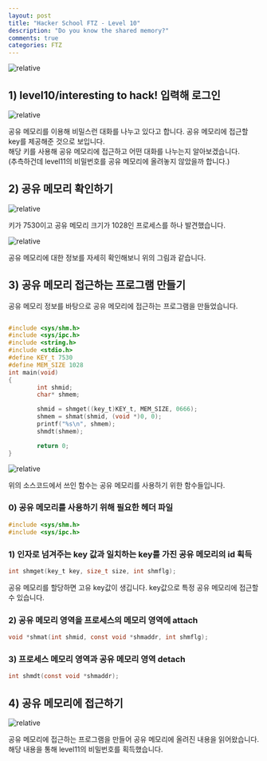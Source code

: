 ```yaml
---
layout: post
title: "Hacker School FTZ - Level 10"
description: "Do you know the shared memory?"
comments: true
categories: FTZ
---
```


<img data-action="zoom" src='{{ "assets/ftz/level10/1.jpg" | relative_url }}' alt='relative'>  

## 1) level10/interesting to hack! 입력해 로그인  

<img data-action="zoom" src='{{ "assets/ftz/level10/2.png" | relative_url }}' alt='relative'>  

공유 메모리를 이용해 비밀스런 대화를 나누고 있다고 합니다. 공유 메모리에 접근할 key를 제공해준 것으로 보입니다.  
해당 키를 사용해 공유 메모리에 접근하고 어떤 대화를 나누는지 알아보겠습니다.  
(추측하건데 level11의 비밀번호를 공유 메모리에 올려놓지 않았을까 합니다.)  

## 2) 공유 메모리 확인하기    

<img data-action="zoom" src='{{ "assets/ftz/level10/3.png" | relative_url }}' alt='relative'>  

키가 7530이고 공유 메모리 크기가 1028인 프로세스를 하나 발견했습니다.  

<img data-action="zoom" src='{{ "assets/ftz/level10/4.png" | relative_url }}' alt='relative'>  

공유 메모리에 대한 정보를 자세히 확인해보니 위의 그림과 같습니다.  

## 3) 공유 메모리 접근하는 프로그램 만들기  

공유 메모리 정보를 바탕으로 공유 메모리에 접근하는 프로그램을 만들었습니다.  

``` c

#include <sys/shm.h>
#include <sys/ipc.h>
#include <string.h>
#include <stdio.h>
#define KEY_t 7530
#define MEM_SIZE 1028
int main(void)
{
        int shmid;
        char* shmem;

        shmid = shmget((key_t)KEY_t, MEM_SIZE, 0666);
        shmem = shmat(shmid, (void *)0, 0);
        printf("%s\n", shmem);
        shmdt(shmem);

        return 0;
}

```

<img data-action="zoom" src='{{ "assets/ftz/level10/5.png" | relative_url }}' alt='relative'>  


위의 소스코드에서 쓰인 함수는 공유 메모리를 사용하기 위한 함수들입니다.  

### 0) 공유 메모리를 사용하기 위해 필요한 헤더 파일

``` c
#include <sys/shm.h>
#include <sys/ipc.h>
```

### 1) 인자로 넘겨주는 key 값과 일치하는 key를 가진 공유 메모리의 id 획득  

``` c
int shmget(key_t key, size_t size, int shmflg);
```

공유 메모리를 할당하면 고유 key값이 생깁니다. key값으로 특정 공유 메모리에 접근할 수 있습니다.   

### 2) 공유 메모리 영역을 프로세스의 메모리 영역에 attach   

``` c
void *shmat(int shmid, const void *shmaddr, int shmflg);
```

### 3) 프로세스 메모리 영역과 공유 메모리 영역 detach  

``` c
int shmdt(const void *shmaddr);
```


## 4) 공유 메모리에 접근하기  

<img data-action="zoom" src='{{ "assets/ftz/level10/6.png" | relative_url }}' alt='relative'>  

공유 메모리에 접근하는 프로그램을 만들어 공유 메모리에 올려진 내용을 읽어왔습니다.  
해당 내용을 통해 level11의 비밀번호를 획득했습니다.   